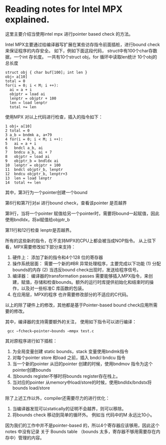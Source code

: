 Reading notes for Intel MPX explained.
=========================
这里主要介绍当使用intel mpx 进行pointer based check 的方法。

Intel MPX主要通过给编译器写扩展在某些访存指令前面插桩，进行bound check来保证程序的内存安全。
如下，例如下面这段代码，
struct中有100个char存数据，一个int 存长度。
一共有10个struct obj，for 循环中读取len统计 10个obj的总长度

```
struct obj { char buf[100]; int len }
obj∗ a[10]
total = 0
for(i = 0; i < M; i ++):
  ai = a + i
  objptr = load ai
  lenptr = objptr + 100
  len = load lenptr
  total += len
```
使用MPX 对以上代码进行检查，插入的指令如下：

```
1 obj∗ a[10]
2 total = 0
3 a_b = bndmk a, a+79
4 for(i = 0; i < M; i ++):
5   ai = a + i
6   bndcl a_b, ai
7   bndcu a_b, ai + 7
8   objptr = load ai
9   objptr_b = bndldx ai
10  lenptr = objptr + 100
11  bndcl objptr_b, lenptr
12  bndcu objptr_b, lenptr+3
13  len = load lenptr
14  total += len
```
其中，第3行为一个pointer创建一个bound

第6行和第7行对ai 进行bound check，查看该pointer 是否越界

第9行，当将一个pointer 赋值给另一个pointer时，需要将bound一起赋值，因此使用bndldx，将ai赋值给objptr_b

第11行和12行检查 lenptr是否越界。

所有的这些新的指令，在不支持MPX的CPU上都会被当成NOP指令。
从上往下看，MPX需要修改如下部分来支持：
1. 硬件上： 添加了新的指令和4个128 位的寄存器    
2. 操作系统层面： 需要一个新的#BR 异常处理程序，主要完成以下功能 (1) 分配bounds的内存 (2) 当违反bound check出现时，发送给程序信号。
3. 编译器： 编译器的transformation passes 需要能够插入MPX指令，来创建，赋值，存储和检查bounds。额外的运行时库提供初始化和结束时的操作，以及对一些标准C 库函数的包装。
4. 在应用层，MPX的程序 也许需要修改部分的不适应的C代码。

以上的除了硬件上的修改，其他都是基于Pointer-based bound check应用所需要的修改。


其中，编译器的支持需要额外的关注， 使用如下指令可以进行编译：
```
 gcc −fcheck−pointer−bounds −mmpx test.c
```

其对原程序进行如下插桩：
1. 为全局变量创建 static bounds，stack 变量使用bndmk指令
2. 对每个pointer store 和load 之前，插入 bndcl bndcu 指令
3. 当一个新的pointer 从旧的pointer 创建的时候，使用bndmov 指令为这个pointer创建bounds
4. 当bounds register不够时将bounds register存在栈上。
5. 当对应的pointer 从memory中load/store的时候，使用bndldx/bndstx将bounds load/store

除了上述工作以外，compiler还需要尽力的进行优化：
1. 当编译器发现可以statically的证明不会越界，则可以移除。
2. 将bounds check 移动到简单的循环外。
例如当 代码中的M 永远比10小。

因为我们的工作中并不是pointer-based 的，所以4个寄存器应该够用，因此这个notes 中没有记录 关于 Bounds table （bounds 太多，寄存器不够用需要存在内存中）管理的内容。
